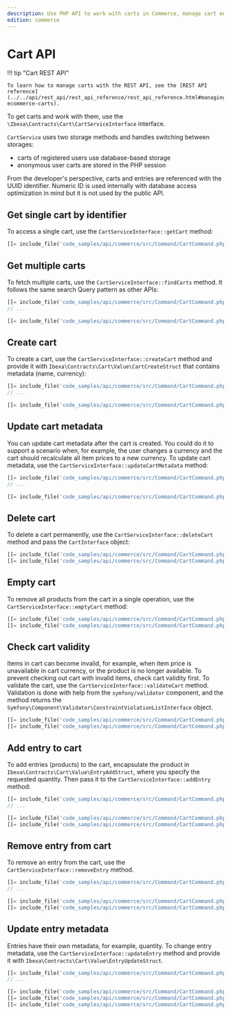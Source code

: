 ```yaml
---
description: Use PHP API to work with carts in Commerce, manage cart entries, or validate products.
edition: commerce
---
```


# Cart API

!!! tip "Cart REST API"

    To learn how to manage carts with the REST API, see the [REST API reference](../../api/rest_api/rest_api_reference/rest_api_reference.html#managing-ecommerce-carts).

To get carts and work with them, use the `\Ibexa\Contracts\Cart\CartServiceInterface` interface.

`CartService` uses two storage methods and handles switching between storages:

- carts of registered users use database-based storage
- anonymous user carts are stored in the PHP session

From the developer's perspective, carts and entries are referenced with the UUID identifier. 
Numeric ID is used internally with database access optimization in mind but it is not used by the public API.

## Get single cart by identifier

To access a single cart, use the `CartServiceInterface::getCart` method:

``` php
[[= include_file('code_samples/api/commerce/src/Command/CartCommand.php', 66, 69) =]]
```

## Get multiple carts

To fetch multiple carts, use the `CartServiceInterface::findCarts` method. 
It follows the same search Query pattern as other APIs:

``` php
[[= include_file('code_samples/api/commerce/src/Command/CartCommand.php', 7, 8) =]]
// ...

[[= include_file('code_samples/api/commerce/src/Command/CartCommand.php', 52, 60) =]]
```

## Create cart

To create a cart, use the `CartServiceInterface::createCart` method and provide 
it with `Ibexa\Contracts\Cart\Value\CartCreateStruct` that contains metadata (name, currency):

``` php
[[= include_file('code_samples/api/commerce/src/Command/CartCommand.php', 5, 6) =]]
// ...

[[= include_file('code_samples/api/commerce/src/Command/CartCommand.php', 73, 81) =]]
```

## Update cart metadata

You can update cart metadata after the cart is created. 
You could do it to support a scenario when, for example, the user changes a currency 
and the cart should recalculate all item prices to a new currency. 
To update cart metadata, use the `CartServiceInterface::updateCartMetadata` method:

``` php
[[= include_file('code_samples/api/commerce/src/Command/CartCommand.php', 6, 7) =]]
// ...

[[= include_file('code_samples/api/commerce/src/Command/CartCommand.php', 85, 92) =]]
```

## Delete cart

To delete a cart permanently, use the `CartServiceInterface::deleteCart` method 
and pass the `CartInterface` object:

``` php
[[= include_file('code_samples/api/commerce/src/Command/CartCommand.php', 66, 67) =]]
[[= include_file('code_samples/api/commerce/src/Command/CartCommand.php', 126, 127) =]]
```

## Empty cart

To remove all products from the cart in a single operation, use the 
`CartServiceInterface::emptyCart` method:

``` php
[[= include_file('code_samples/api/commerce/src/Command/CartCommand.php', 66, 67) =]]
[[= include_file('code_samples/api/commerce/src/Command/CartCommand.php', 94, 95) =]]
```

## Check cart validity

Items in cart can become invalid, for example, when item price is unavailable 
in cart currency, or the product is no longer available. 
To prevent checking out cart with invalid items, check cart validity first. 
To validate the cart, use the `CartServiceInterface::validateCart` method. 
Validation is done with help from the `symfony/validator` component, and the method 
returns the `Symfony\Component\Validator\ConstraintViolationListInterface` object.

``` php
[[= include_file('code_samples/api/commerce/src/Command/CartCommand.php', 66, 67) =]]
[[= include_file('code_samples/api/commerce/src/Command/CartCommand.php', 97, 98) =]]
```

## Add entry to cart

To add entries (products) to the cart, encapsulate the product in `Ibexa\Contracts\Cart\Value\EntryAddStruct`, where you specify the requested quantity.
Then pass it to the `CartServiceInterface::addEntry` method: 

``` php
[[= include_file('code_samples/api/commerce/src/Command/CartCommand.php', 8, 9) =]]
// ...

[[= include_file('code_samples/api/commerce/src/Command/CartCommand.php', 66, 67) =]]
[[= include_file('code_samples/api/commerce/src/Command/CartCommand.php', 102, 109) =]]
```

## Remove entry from cart

To remove an entry from the cart, use the `CartServiceInterface::removeEntry` method.

``` php
[[= include_file('code_samples/api/commerce/src/Command/CartCommand.php', 8, 9) =]]
// ...

[[= include_file('code_samples/api/commerce/src/Command/CartCommand.php', 66, 67) =]]
[[= include_file('code_samples/api/commerce/src/Command/CartCommand.php', 112, 115) =]]
```

## Update entry metadata

Entries have their own metadata, for example, quantity. 
To change entry metadata, use the `CartServiceInterface::updateEntry` method 
and provide it with `Ibexa\Contracts\Cart\Value\EntryUpdateStruct`.

``` php
[[= include_file('code_samples/api/commerce/src/Command/CartCommand.php', 9, 10) =]]
// ...

[[= include_file('code_samples/api/commerce/src/Command/CartCommand.php', 66, 67) =]]
[[= include_file('code_samples/api/commerce/src/Command/CartCommand.php', 112, 113) =]]
[[= include_file('code_samples/api/commerce/src/Command/CartCommand.php', 117, 125) =]]
```
